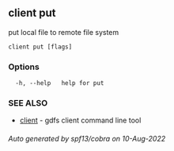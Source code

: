 ## client put

put local file to remote file system

```
client put [flags]
```

### Options

```
  -h, --help   help for put
```

### SEE ALSO

* [client](client.md)	 - gdfs client command line tool

###### Auto generated by spf13/cobra on 10-Aug-2022
